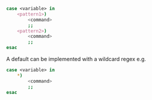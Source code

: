 ```bash
case <variable> in
	<pattern1>)
		<command>
		;;
	<pattern2>)
		<command>
		;;
esac
```

A default can be implemented with a wildcard regex e.g.
```bash
case <variable> in
	*)
		<command>
		;;
esac
```